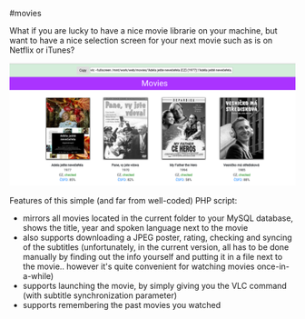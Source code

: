 #movies

What if you are lucky to have a nice movie librarie on your machine, but want to have a nice selection screen for your next movie such as is on Netflix or iTunes?

![Screenshot of movies](https://github.com/lacimarsik/movies/blob/master/screen.png)

Features of this simple (and far from well-coded) PHP script:
* mirrors all movies located in the current folder to your MySQL database, shows the title, year and spoken language next to the movie
* also supports downloading a JPEG poster, rating, checking and syncing of the subtitles (unfortunately, in the current version, all has to be done manually by finding out the info yourself and putting it in a file next to the movie.. however it's quite convenient for watching movies once-in-a-while)
* supports launching the movie, by simply giving you the VLC command (with subtitle synchronization parameter)
* supports remembering the past movies you watched

